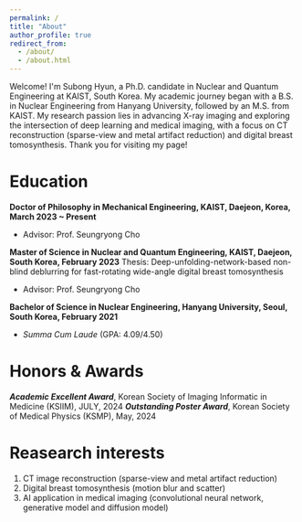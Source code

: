 ```yaml
---
permalink: /
title: "About"
author_profile: true
redirect_from: 
  - /about/
  - /about.html
---
```


Welcome! I'm Subong Hyun, a Ph.D. candidate in Nuclear and Quantum Engineering at KAIST, South Korea. My academic journey began with a B.S. in Nuclear Engineering from Hanyang University, followed by an M.S. from KAIST. My research passion lies in advancing X-ray imaging and exploring the intersection of deep learning and medical imaging, with a focus on CT reconstruction (sparse-view and metal artifact reduction) and digital breast tomosynthesis. Thank you for visiting my page!

Education
======
**Doctor of Philosophy in Mechanical Engineering, KAIST, Daejeon, Korea, March 2023 ~ Present**
- Advisor: Prof. Seungryong Cho

**Master of Science in Nuclear and Quantum Engineering, KAIST, Daejeon, South Korea, February 2023**
Thesis: Deep-unfolding-network-based non-blind deblurring for fast-rotating wide-angle digital breast tomosynthesis
- Advisor: Prof. Seungryong Cho

**Bachelor of Science in Nuclear Engineering, Hanyang University, Seoul, South Korea, February 2021**
- _Summa Cum Laude_ (GPA: 4.09/4.50)

Honors & Awards
======
_**Academic Excellent Award**_, Korean Society of Imaging Informatic in Medicine (KSIIM), JULY, 2024
_**Outstanding Poster Award**_, Korean Society of Medical Physics (KSMP), May, 2024

Reasearch interests
======
1. CT image reconstruction (sparse-view and metal artifact reduction)
2. Digital breast tomosynthesis (motion blur and scatter)
3. AI application in medical imaging (convolutional neural network, generative model and diffusion model)
